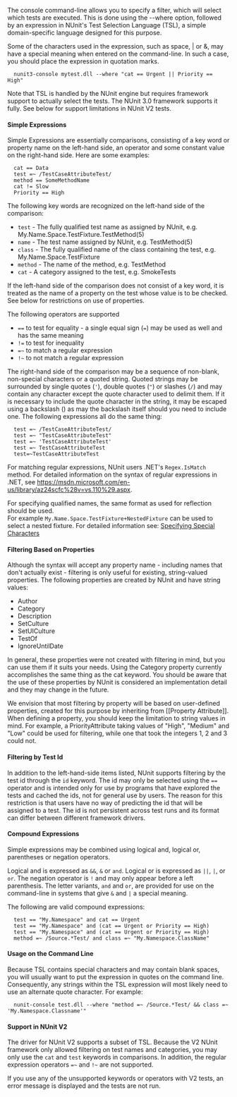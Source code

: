 The console command-line allows you to specify a filter, which will select which tests are executed. This is done using the --where option, followed by an expression in NUnit's Test Selection Language (TSL), a simple domain-specific language designed for this purpose.

Some of the characters used in the expression, such as space, | or &, may have a special meaning when entered on the command-line. In such a case, you should place the expression in quotation marks. 

```
  nunit3-console mytest.dll --where "cat == Urgent || Priority == High"
```

Note that TSL is handled by the NUnit engine but requires framework support to actually select the tests. The NUnit 3.0 framework supports it fully. See below for support limitations in NUnit V2 tests.

#### Simple Expressions

Simple Expressions are essentially comparisons, consisting of a key word or property name on the left-hand side, an operator and some constant value on the right-hand side. Here are some examples:

```
  cat == Data
  test =~ /TestCaseAttributeTest/
  method == SomeMethodName
  cat != Slow
  Priority == High
```

The following key words are recognized on the left-hand side of the comparison:
  * `test` - The fully qualified test name as assigned by NUnit, e.g. My.Name.Space.TestFixture.TestMethod(5)
  * `name` - The test name assigned by NUnit, e.g. TestMethod(5)
  * `class` - The fully qualified name of the class containing the test, e.g. My.Name.Space.TestFixture
  * `method` - The name of the method, e.g. TestMethod
  * `cat` - A category assigned to the test, e.g. SmokeTests

If the left-hand side of the comparison does not consist of a key word, it is treated as the name of a property on the test whose value is to be checked. See below for restrictions on use of properties.

The following operators are supported
 * `==` to test for equality - a single equal sign (`=`) may be used as well and has the same meaning
 * `!=` to test for inequality
 * `=~` to match a regular expression
 * `!~` to not match a regular expression

The right-hand side of the comparison may be a sequence of non-blank, non-special characters or a quoted string. Quoted strings may be surrounded by single quotes (`'`), double quotes (`"`) or slashes (`/`) and may contain any character except the quote character used to delimit them. If it is necessary to include the quote character in the string, it may be escaped using a backslash (\) as may the backslash itself should you need to include one. The following expressions all do the same thing:

```
  test =~ /TestCaseAttributeTest/
  test =~ "TestCaseAttributeTest"
  test =~ 'TestCaseAttributeTest'
  test =~ TestCaseAttributeTest
  test=~TestCaseAttributeTest
```

For matching regular expressions, NUnit users .NET's `Regex.IsMatch` method. For detailed information on the syntax of regular expressions in .NET, see https://msdn.microsoft.com/en-us/library/az24scfc%28v=vs.110%29.aspx.

For specifying qualified names, the same format as used for reflection should be used.   
For example `My.Name.Space.TestFixture+NestedFixture` can be used to select a nested fixture. For detailed information see: [Specifying Special Characters](https://msdn.microsoft.com/en-us/library/yfsftwz6(v=vs.110).aspx#Anchor_1)

#### Filtering Based on Properties

Although the syntax will accept any property name - including names that don't actually exist - filtering is only useful for existing, string-valued properties.  The following properties are created by NUnit and have string values:

* Author
* Category
* Description
* SetCulture
* SetUICulture
* TestOf
* IgnoreUntilDate

In general, these properties were not created with filtering in mind, but you can use them if it suits your needs. Using the Category property currently accomplishes the same thing as the cat keyword. You should be aware that the use of these properties by NUnit is considered an implementation detail and they may change in the future.

We envision that most filtering by property will be based on user-defined properties, created for this purpose by inheriting from [[Property Attribute]]. When defining a property, you should keep the limitation to string values in mind. For example, a PriorityAttribute taking values of "High", "Medium" and "Low" could be used for filtering, while one that took the integers 1, 2 and 3 could not.

#### Filtering by Test Id

In addition to the left-hand-side items listed, NUnit supports filtering by the test id through the `id` keyword. The id may only be selected using the `==` operator and is intended only for use by programs that have explored the tests and cached the ids, not for general use by users. The reason for this restriction is that users have no way of predicting the id that will be assigned to a test. The id is not persistent across test runs and its format can differ between different framework drivers.

#### Compound Expressions

Simple expressions may be combined using logical and, logical or, parentheses or negation operators.

Logical and is expressed as `&&`, `&` or `and`. Logical or is expressed as `||`, `|`, or `or`. The negation operator is `!` and may only appear before a left parenthesis. The letter variants, `and` and `or`, are provided for use on the command-line in systems that give `&` and `|` a special meaning.

The following are valid compound expressions:

```
  test == "My.Namespace" and cat == Urgent
  test == "My.Namespace" and (cat == Urgent or Priority == High)
  test == "My.Namespace" and (cat == Urgent or Priority == High)
  method =~ /Source.*Test/ and class =~ "My.Namespace.ClassName"
```

#### Usage on the Command Line

Because TSL contains special characters and may contain blank spaces, you will usually want to put the expression in quotes on the command line. Consequently, any strings within the TSL expression will most likely need to use an alternate quote character. For example:

```
  nunit-console test.dll --where "method =~ /Source.*Test/ && class =~ 'My.Namespace.Classname'"
```

#### Support in NUnit V2

The driver for NUnit V2 supports a subset of TSL. Because the V2 NUnit framework only allowed filtering on test names and categories, you may only use the `cat` and `test` keywords in comparisons. In addition, the regular expression operators `=~` and `!~` are not supported.

If you use any of the unsupported keywords or operators with V2 tests, an error message is displayed and the tests are not run.
